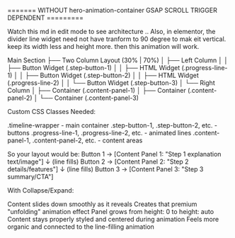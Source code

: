 

======= WITHOUT hero-animation-container GSAP SCROLL TRIGGER DEPENDENT =========

Watch this md in edit mode to see architecture .. Also, in elementor, the divider line widget need not have tranform to 90 degree to mak eit vertical. keep its width less and height more. then this animation will work.


Main Section
├── Two Column Layout (30% | 70%)
│   ├── Left Column
│   │   ├── Button Widget (.step-button-1)
│   │   ├── HTML Widget (.progress-line-1) 
│   │   ├── Button Widget (.step-button-2)
│   │   ├── HTML Widget (.progress-line-2)
│   │   └── Button Widget (.step-button-3)
│   └── Right Column
│       ├── Container (.content-panel-1)
│       ├── Container (.content-panel-2)
│       └── Container (.content-panel-3)

Custom CSS Classes Needed:

.timeline-wrapper - main container
.step-button-1, .step-button-2, etc. - buttons
.progress-line-1, .progress-line-2, etc. - animated lines
.content-panel-1, .content-panel-2, etc. - content areas


So your layout would be:
Button 1  →  [Content Panel 1: "Step 1 explanation text/image"]
   ↓ (line fills)
Button 2  →  [Content Panel 2: "Step 2 details/features"] 
   ↓ (line fills)
Button 3  →  [Content Panel 3: "Step 3 summary/CTA"]


With Collapse/Expand:

Content slides down smoothly as it reveals
Creates that premium "unfolding" animation effect
Panel grows from height: 0 to height: auto
Content stays properly styled and centered during animation
Feels more organic and connected to the line-filling animation
